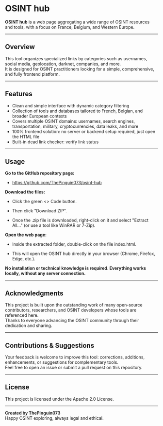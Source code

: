 # OSINT hub

**OSINT hub** is a web page aggregating a wide range of OSINT resources and tools, with a focus on France, Belgium, and Western Europe.

---

## Overview

This tool organizes specialized links by categories such as usernames, social media, geolocation, darknet, companies, and more.  
It is designed for OSINT practitioners looking for a simple, comprehensive, and fully frontend platform.

---

## Features

- Clean and simple interface with dynamic category filtering  
- Collection of tools and databases tailored to French, Belgian, and broader European contexts  
- Covers multiple OSINT domains: usernames, search engines, transportation, military, cryptocurrencies, data leaks, and more  
- 100% frontend solution: no server or backend setup required, just open the HTML file
- Built-in dead link checker: verify link status 

---

## Usage

**Go to the GitHub repository page:**
  - https://github.com/ThePinguin073/osint-hub

**Download the files:**

  - Click the green <> Code button.

  - Then click "Download ZIP".

  - Once the .zip file is downloaded, right-click on it and select "Extract All..." (or use a tool like WinRAR or 7-Zip).

**Open the web page:**

  - Inside the extracted folder, double-click on the file index.html.

  - This will open the OSINT hub directly in your browser (Chrome, Firefox, Edge, etc.).


**No installation or technical knowledge is required. Everything works locally, without any server connection.**

---

## Acknowledgments

This project is built upon the outstanding work of many open-source contributors, researchers, and OSINT developers whose tools are referenced here.  
Thanks to everyone advancing the OSINT community through their dedication and sharing.

---

## Contributions & Suggestions

Your feedback is welcome to improve this tool: corrections, additions, enhancements, or suggestions for complementary tools.  
Feel free to open an issue or submit a pull request on this repository.

---

## License

This project is licensed under the Apache 2.0 License.

---

**Created by ThePinguin073**  
Happy OSINT exploring, always legal and ethical.

